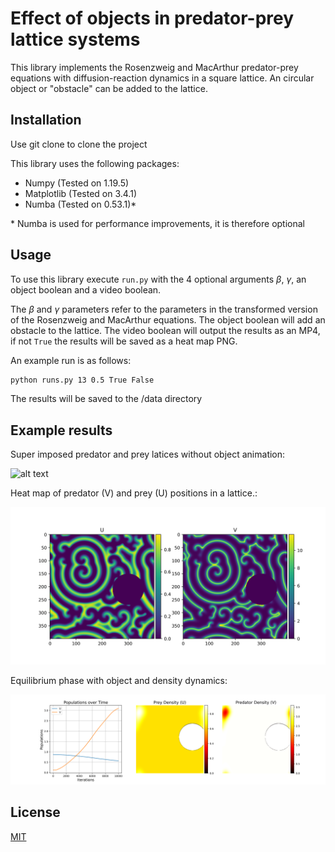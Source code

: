 # Effect of objects in predator-prey lattice systems

This library implements the Rosenzweig and MacArthur predator-prey equations with diffusion-reaction dynamics in a square lattice. An circular object or "obstacle" can be added to the lattice.

## Installation

Use git clone to clone the project

This library uses the following packages:

* Numpy (Tested on 1.19.5)
* Matplotlib (Tested on 3.4.1)
* Numba (Tested on 0.53.1)*

\* Numba is used for performance improvements, it is therefore optional

## Usage
To use this library execute `run.py` with the 4 optional arguments $\beta$, $\gamma$, an object boolean and a video boolean.

The $\beta$ and $\gamma$ parameters refer to the parameters in the transformed version of the Rosenzweig and MacArthur equations. The object boolean will add an obstacle to the lattice. The video boolean will output the results as an MP4, if not `True` the results will be saved as a heat map PNG.

An example run is as follows:

```bash
python runs.py 13 0.5 True False
```
The results will be saved to the /data directory

## Example results

Super imposed predator and prey latices without object animation:

![alt text](/Figures/SamplePlots/gif_demo.gif)

Heat map of predator (V) and prey (U) positions in a lattice.:

![alt text](/Figures/SamplePlots/demo_1.png)

Equilibrium phase with object and density dynamics:

![alt text](/Figures/SamplePlots/demo_3.png)

## License
[MIT](https://choosealicense.com/licenses/mit/)
